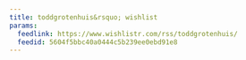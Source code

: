 ```yaml
---
title: toddgrotenhuis&rsquo; wishlist
params:
  feedlink: https://www.wishlistr.com/rss/toddgrotenhuis/
  feedid: 5604f5bbc40a0444c5b239ee0ebd91e8
---
```

